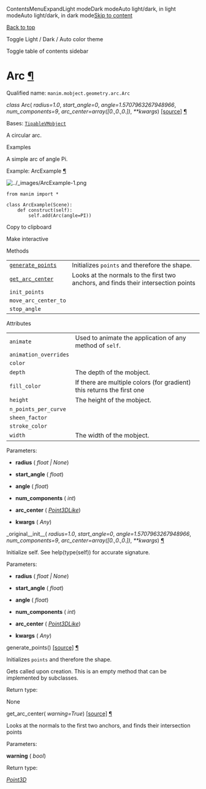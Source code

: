 ContentsMenuExpandLight modeDark modeAuto light/dark, in light modeAuto light/dark, in dark mode[Skip to content](https://docs.manim.community/en/stable/reference/manim.mobject.geometry.arc.Arc.html#furo-main-content)

[Back to top](https://docs.manim.community/en/stable/reference/manim.mobject.geometry.arc.Arc.html#)

Toggle Light / Dark / Auto color theme

Toggle table of contents sidebar

# Arc [¶](https://docs.manim.community/en/stable/reference/manim.mobject.geometry.arc.Arc.html\#arc "Link to this heading")

Qualified name: `manim.mobject.geometry.arc.Arc`

_class_ Arc( _radius=1.0_, _start\_angle=0_, _angle=1.5707963267948966_, _num\_components=9_, _arc\_center=array(\[0.,0.,0.\])_, _\*\*kwargs_) [\[source\]](https://docs.manim.community/en/stable/_modules/manim/mobject/geometry/arc.html#Arc) [¶](https://docs.manim.community/en/stable/reference/manim.mobject.geometry.arc.Arc.html#manim.mobject.geometry.arc.Arc "Link to this definition")

Bases: [`TipableVMobject`](https://docs.manim.community/en/stable/reference/manim.mobject.geometry.arc.TipableVMobject.html#manim.mobject.geometry.arc.TipableVMobject "manim.mobject.geometry.arc.TipableVMobject")

A circular arc.

Examples

A simple arc of angle Pi.

Example: ArcExample [¶](https://docs.manim.community/en/stable/reference/manim.mobject.geometry.arc.Arc.html#arcexample)

![../_images/ArcExample-1.png](https://docs.manim.community/en/stable/_images/ArcExample-1.png)

```
from manim import *

class ArcExample(Scene):
    def construct(self):
        self.add(Arc(angle=PI))

```

Copy to clipboard

Make interactive

Methods

|     |     |
| --- | --- |
| [`generate_points`](https://docs.manim.community/en/stable/reference/manim.mobject.geometry.arc.Arc.html#manim.mobject.geometry.arc.Arc.generate_points "manim.mobject.geometry.arc.Arc.generate_points") | Initializes `points` and therefore the shape. |
| [`get_arc_center`](https://docs.manim.community/en/stable/reference/manim.mobject.geometry.arc.Arc.html#manim.mobject.geometry.arc.Arc.get_arc_center "manim.mobject.geometry.arc.Arc.get_arc_center") | Looks at the normals to the first two anchors, and finds their intersection points |
| `init_points` |  |
| `move_arc_center_to` |  |
| `stop_angle` |  |

Attributes

|     |     |
| --- | --- |
| `animate` | Used to animate the application of any method of `self`. |
| `animation_overrides` |  |
| `color` |  |
| `depth` | The depth of the mobject. |
| `fill_color` | If there are multiple colors (for gradient) this returns the first one |
| `height` | The height of the mobject. |
| `n_points_per_curve` |  |
| `sheen_factor` |  |
| `stroke_color` |  |
| `width` | The width of the mobject. |

Parameters:

- **radius** ( _float_ _\|_ _None_)

- **start\_angle** ( _float_)

- **angle** ( _float_)

- **num\_components** ( _int_)

- **arc\_center** ( [_Point3DLike_](https://docs.manim.community/en/stable/reference/manim.typing.html#manim.typing.Point3DLike "manim.typing.Point3DLike"))

- **kwargs** ( _Any_)


\_original\_\_init\_\_( _radius=1.0_, _start\_angle=0_, _angle=1.5707963267948966_, _num\_components=9_, _arc\_center=array(\[0.,0.,0.\])_, _\*\*kwargs_) [¶](https://docs.manim.community/en/stable/reference/manim.mobject.geometry.arc.Arc.html#manim.mobject.geometry.arc.Arc._original__init__ "Link to this definition")

Initialize self. See help(type(self)) for accurate signature.

Parameters:

- **radius** ( _float_ _\|_ _None_)

- **start\_angle** ( _float_)

- **angle** ( _float_)

- **num\_components** ( _int_)

- **arc\_center** ( [_Point3DLike_](https://docs.manim.community/en/stable/reference/manim.typing.html#manim.typing.Point3DLike "manim.typing.Point3DLike"))

- **kwargs** ( _Any_)


generate\_points() [\[source\]](https://docs.manim.community/en/stable/_modules/manim/mobject/geometry/arc.html#Arc.generate_points) [¶](https://docs.manim.community/en/stable/reference/manim.mobject.geometry.arc.Arc.html#manim.mobject.geometry.arc.Arc.generate_points "Link to this definition")

Initializes `points` and therefore the shape.

Gets called upon creation. This is an empty method that can be implemented by
subclasses.

Return type:

None

get\_arc\_center( _warning=True_) [\[source\]](https://docs.manim.community/en/stable/_modules/manim/mobject/geometry/arc.html#Arc.get_arc_center) [¶](https://docs.manim.community/en/stable/reference/manim.mobject.geometry.arc.Arc.html#manim.mobject.geometry.arc.Arc.get_arc_center "Link to this definition")

Looks at the normals to the first two
anchors, and finds their intersection points

Parameters:

**warning** ( _bool_)

Return type:

[_Point3D_](https://docs.manim.community/en/stable/reference/manim.typing.html#manim.typing.Point3D "manim.typing.Point3D")